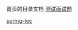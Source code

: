 首页的目录文档
[测试面试题](https://huoxp007.github.io/interview/test.html)

[spring-ioc](https://huoxp007.github.io/interview/spring-ioc.html)


